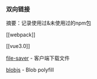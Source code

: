### 双向链接
摘要：记录使用过&未使用过的npm包

[[webpack]]

[[vue3.0]]

[file-saver](https://github.com/eligrey/FileSaver.js/blob/master/dist/FileSaver.js) - 客户端下载文件

[blobjs](https://github.com/clarketm/Blob.js/blob/master/Blob.js) - Blob polyfill

